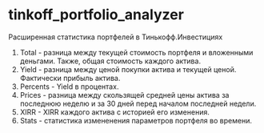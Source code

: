 # tinkoff_portfolio_analyzer
Расширенная статистика портфелей в Тинькофф.Инвестициях

1. Total - разница между текущей стоимость портфеля и вложенными деньгами. Также, общая стоимость каждого актива.
2. Yield - разница между ценой покупки актива и текущей ценой. Фактически прибыль актива.
3. Percents - Yield в процентах.
4. Prices - разница между скользящей средней цены актива за последнюю неделю и за 30 дней перед началом последней недели.
5. XIRR - XIRR каждого актива с историей его изменения.
6. Stats - статистика измененения параметров портфеля во времени.
